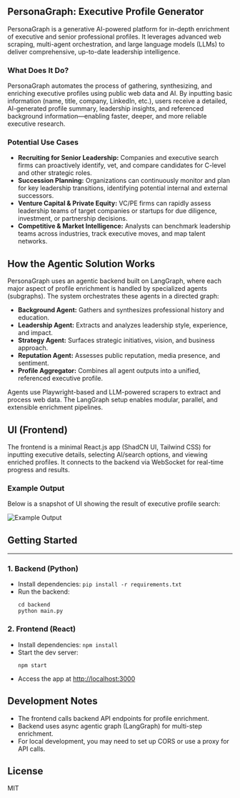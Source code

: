 ## PersonaGraph: Executive Profile Generator

PersonaGraph is a generative AI-powered platform for in-depth enrichment of executive and senior professional profiles. It leverages advanced web scraping, multi-agent orchestration, and large language models (LLMs) to deliver comprehensive, up-to-date leadership intelligence.

### What Does It Do?
PersonaGraph automates the process of gathering, synthesizing, and enriching executive profiles using public web data and AI. By inputting basic information (name, title, company, LinkedIn, etc.), users receive a detailed, AI-generated profile summary, leadership insights, and referenced background information—enabling faster, deeper, and more reliable executive research.

### Potential Use Cases
- **Recruiting for Senior Leadership:** Companies and executive search firms can proactively identify, vet, and compare candidates for C-level and other strategic roles.
- **Succession Planning:** Organizations can continuously monitor and plan for key leadership transitions, identifying potential internal and external successors.
- **Venture Capital & Private Equity:** VC/PE firms can rapidly assess leadership teams of target companies or startups for due diligence, investment, or partnership decisions.
- **Competitive & Market Intelligence:** Analysts can benchmark leadership teams across industries, track executive moves, and map talent networks.

## How the Agentic Solution Works
PersonaGraph uses an agentic backend built on LangGraph, where each major aspect of profile enrichment is handled by specialized agents (subgraphs). The system orchestrates these agents in a directed graph:
- **Background Agent:** Gathers and synthesizes professional history and education.
- **Leadership Agent:** Extracts and analyzes leadership style, experience, and impact.
- **Strategy Agent:** Surfaces strategic initiatives, vision, and business approach.
- **Reputation Agent:** Assesses public reputation, media presence, and sentiment.
- **Profile Aggregator:** Combines all agent outputs into a unified, referenced executive profile.

Agents use Playwright-based and LLM-powered scrapers to extract and process web data. The LangGraph setup enables modular, parallel, and extensible enrichment pipelines.

## UI (Frontend)
The frontend is a minimal React.js app (ShadCN UI, Tailwind CSS) for inputting executive details, selecting AI/search options, and viewing enriched profiles. It connects to the backend via WebSocket for real-time progress and results. 

### Example Output
Below is a snapshot of UI showing the result of executive profile search:

![Example Output](public/Profile%20Snapshot.png)

## Getting Started
---
### 1. Backend (Python)
- Install dependencies: `pip install -r requirements.txt`
- Run the backend:
  ```
  cd backend
  python main.py
  ```

### 2. Frontend (React)
- Install dependencies: `npm install`
- Start the dev server:
  ```
  npm start
  ```
- Access the app at [http://localhost:3000](http://localhost:3000)

## Development Notes
- The frontend calls backend API endpoints for profile enrichment.
- Backend uses async agentic graph (LangGraph) for multi-step enrichment.
- For local development, you may need to set up CORS or use a proxy for API calls.

## License
MIT

